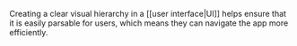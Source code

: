 Creating a clear visual hierarchy in a [[user interface|UI]] helps ensure that it is easily parsable for users, which means they can navigate the app more efficiently.
